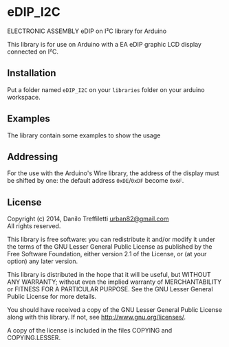 # eDIP_I2C

ELECTRONIC ASSEMBLY eDIP on I²C library for Arduino

This library is for use on Arduino with a EA eDIP graphic LCD display connected on I²C.

## Installation

Put a folder named `eDIP_I2C` on your `libraries` folder on your arduino workspace.

## Examples

The library contain some examples to show the usage

## Addressing

For the use with the Arduino's Wire library, the address of the display must be shifted by one:
the default address `0xDE`/`0xDF` become `0x6F`.

## License

Copyright (c) 2014, Danilo Treffiletti <urban82@gmail.com>  
All rights reserved.

This library is free software: you can redistribute it and/or modify
it under the terms of the GNU Lesser General Public License as
published by the Free Software Foundation, either version 2.1
of the License, or (at your option) any later version.

This library is distributed in the hope that it will be useful,
but WITHOUT ANY WARRANTY; without even the implied warranty of
MERCHANTABILITY or FITNESS FOR A PARTICULAR PURPOSE. See the
GNU Lesser General Public License for more details.

You should have received a copy of the GNU Lesser General Public
License along with this library.
If not, see <http://www.gnu.org/licenses/>.

A copy of the license is included in the files COPYING and COPYING.LESSER.

